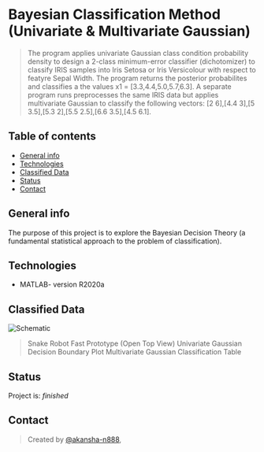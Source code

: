 # Bayesian Classification Method (Univariate & Multivariate Gaussian)
> The program applies univariate Gaussian class condition probability density to design a 2-class minimum-error classifier (dichotomizer) to classify IRIS samples into Iris Setosa or Iris Versicolour with respect to featyre Sepal Width. The program returns the posterior probabilites and classifies a the values x1 = [3.3,4.4,5.0,5.7,6.3]. A separate program runs preprocesses the same IRIS data but applies multivariate Gaussian to classify the following vectors: [2 6],[4.4 3],[5 3.5],[5.3 2],[5.5 2.5],[6.6 3.5],[4.5 6.1].

## Table of contents
* [General info](#general-info)
* [Technologies](#technologies)
* [Classified Data](#classified-data)
* [Status](#status)
* [Contact](#contact)


## General info
The purpose of this project is to explore the Bayesian Decision Theory (a fundamental statistical approach to the problem of classification). 

## Technologies
* MATLAB- version R2020a

## Classified Data
![Schematic](Images/snake.PNG)
> Snake Robot Fast Prototype (Open Top View)
> Univariate Gaussian Decision Boundary Plot
> Multivariate Gaussian Classification Table

## Status
Project is: _finished_

## Contact
> Created by [@akansha-n888](https://www.linkedin.com/in/akansha-nagar/),

